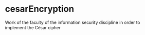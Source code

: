 # cesarEncryption
Work of the faculty of the information security discipline in order to implement the César cipher
